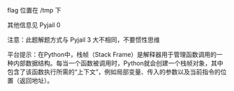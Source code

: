 flag 位置在 /tmp 下

其他信息见 Pyjail 0

注意：此题解题方式与 Pyjail 3 大不相同，不要惯性思维

平台提示：在Python中，栈帧（Stack Frame）是解释器用于管理函数调用的一种内部数据结构。每当一个函数被调用时，Python就会创建一个栈帧对象，其中包含了该函数执行所需的“上下文”，例如局部变量、传入的参数以及当前指令的位置（返回地址）。